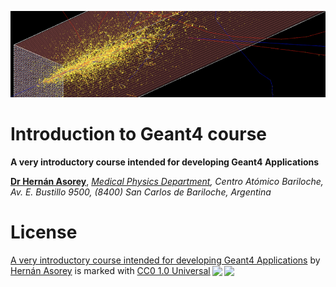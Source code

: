 ![Banner](materials/g4-banner.png)

# Introduction to Geant4 course

**A very introductory course intended for developing Geant4 Applications**
<!-- - [La Conga Physics program](https://laconga.redclara.net/en/home/) -->

**[Dr Hernán Asorey](https://github.com/asoreyh/)**, *[Medical Physics Department](http://fisica.cab.cnea.gov.ar/fisicamedica), Centro Atómico Bariloche, Av. E. Bustillo 9500, (8400) San Carlos de Bariloche, Argentina*

<!-- [[_TOC_]] -->

<!-- 
## Objetivos

## Fundamentación

Representa un intento por exponer aspectos de la física que normalmente no se presentan en cursos de cuarto año de profesorados en física, con el objeto de brindar a los futuros docentes conocimientos y herramientas que les permitan abordar en la escuela media, temas actuales. La física de este curso incluye tópicos de la física contemporánea con contenidos que desde que se tiene conocimiento fascinan e interesan al hombre como el del origen del universo, el funcionamiento y el destino del Universo. Se introducen contenidos de física moderna como el modelo estándar de las partículas fundamentales, la radiactividad,  la relatividad especial y general y el modelo estándar cosmológico (Plan vigente).

## Propósitos de la asignatura

Construir junto con los y las estudiantes los modelos que rigen al universo, y su importancia, y los efectos indirectos que pueden observarse en el mundo cotidiano. Que los y los estudiantes comprendan como la física abarca desde los sucesos que rigen las interacciones fundamentales hasta la estructura del Universo a las escalas más grandes, produciendo herramientas para facilitar la implementación en el aula de escuelas medias.

## Contenidos mínimos

Los contenidos mínimos establecidos por el [Plan de Estudios vigente de la carrera](https://gitlab.com/asoreyh/unrn-ipac/blob/master/materiales/Plan%20de%20Estudios%20-%20Profesorado%20de%20Ensenanza%20en%20Nivel%20Medio%20y%20Superior%20en%20Fisica%20-%20Sede%20Andina.pdf) para este curso son los siguientes: 

Partículas fundamentales, astrofísica y cosmología- Partículas fundamentales y sus interacciones: leptones, hadrones y partículas mensajeras. Antipartículas. El modelo estándar. Aceleradores de partículas. Estrellas y galaxias. Evolución de las estrellas en nacimiento y muerte de las estrellas. Relatividad general: gravedad y la curvatura del espacio. El universo en expansión. El Big-Bang y el fondo cósmico de microondas. El modelo estándar cosmológico. Los primeros tiempos del Universo

## Propuesta metodológica

Las clases serán interactivas, con amplio espacio para la discusión de los conceptos claves de la materia. Se realizarán demostraciones y prácticas de laboratorio con los equipos disponibles y con elementos de bajo costo. En todos los casos se abordará la problemática planteada desde un modelo constructivista. Las clases incluirán instancias de trabajo virtual para prácticas de incorporación de herramientas de tecnologías de información y comunicación (TIC) en la enseñanza de las ciencias.

# Programa

Se ajusta al [Calendario Académico de la UNRN 2021-2022](https://www.unrn.edu.ar/section/47/calendario-academico.html)

## Primer módulo

### [Unidad 1: Lo más pequeño](https://gitlab.com/asoreyh/unrn-ipac/tree/master/clases/u01)

Dinámica Relativista. Física de partículas. Ley de Planck. Partículas fundamentales: leptones, hadrones, bosones mensajeros. El modelo estándar. Interacciones fundamentales. Simetrías y leyes de conservación

### [Unidad 2: Escalas intermedias](https://gitlab.com/asoreyh/unrn-ipac/tree/master/clases/u02)

Estrellas. Modelos politrópico. La fusión nuclear estelar. Clasificación estelar. Diagrama H-R. Evolución estelar. Nebulosas. Planetas y exoplanetas. El sistema Solar. Exoplanetas. Vida en el Universo: Astrobiología.

## Segundo módulo

### [Unidad 3: Escalas grandes](https://gitlab.com/asoreyh/unrn-ipac/tree/master/clases/u03)

Relatividad General. Introducción y conceptos básicos. Solución de Schwarzschild. Objetos compactos: enanas blancas, estrellas de neutrones y agujeros negros. Formación de estructuras. Galaxias: Modelos y formación. GalaxyZoo. Galaxias de Núcleos activos. Clasificación. Formación de estructuras. Corrimiento al rojo y el universo en expansión.

### [Unidad 4: Lo más grande](https://gitlab.com/asoreyh/unrn-ipac/tree/master/clases/u04)

Modelo cosmológico estándar. El fondo de microondas. Modelo de Friedman-Lemaître-Robertson-Walker. El Big Bang. Modelo de Alpher, Bethe & Gamow. Modelo LCDM. Historia térmica del universo. Épocas térmicas. Primeros segundos del universo. Evolución futura del universo. ¿El fin...?

## Bibliografía obligatoria y complementaria

* An Introduction to Modern Astrophysics; Carrol Bradley and Ostille Dale; 2nd Edition; Addison Wesley; 2006; ISBN 9780805304022
* Introduction to Elementary Particles; David Griffiths; 2nd Revised Edition; Wiley-VCH; 2008; ISBN 9783527406012
* El Significado de la Relatividad; Albert Einstein; S.L.U. Espasa; 1921; ISBN 9788467029710
* Física Universitaria Vol 2, Cap 37; Hugh Young y Roger Freedman (Sears y Semansky); 13ma Edición; Addison Wesley; 2015; ISBN 9786073221245
* The Nature of Space and Time; Stephen Hawkings and Roger Penrose; Princeton University Press; 2010; ASIN: 
* Breve Historia del Tiempo; Stephen Hawkings; Paidos; 1988; ISBN 9786079377373
* Física de las noches estrelladas: Astrofísica, Relatividad y Cosmología; Eduardo Battaner; Tusquets Editores; 2011; ISBN: 9788483833421
* ¿Qué es la vida?; Erwin Schrödinger; Salamanca; 2005.
* Juego [A slower speed of light](http://gamelab.mit.edu/games/a-slower-speed-of-light/), una visión de como se vería el mundo a velocidad cercanas a la velocidad de la luz; MIT Game Lab; 2013
* [Stellarium](https://stellarium.org/es/), un planetario de código abierto, multiplataforma y gratuito, 2019

## Evolución de la cursada

### Horarios:
* Miércoles 16:00 a 20:00.

# Sobre las clases:

Las clases fueron realizados en [LibreOffice Impress](https://es.libreoffice.org/descubre/impress/), la herramienta de presentaciones de [LibreOffice](https://es.libreoffice.org/). Para poder visualizar correctamente las clases, por favor descárguelo siguiendo este enlace: **[Descargue LibreOffice](https://es.libreoffice.org/descarga/libreoffice-estable/)**. En Windows, puede ser necesario descargar también la fuente [Cabin](https://www.fontsquirrel.com/fonts/download/cabin). Para facilitar la difusión, se incluyen también versiones de las clases en formato pdf. Para visualizarlo, podría necesitar descargar [Acrobat Reader](https://get.adobe.com/es/reader).
-->

# License

<p xmlns:cc="http://creativecommons.org/ns#" xmlns:dct="http://purl.org/dc/terms/"><a property="dct:title" rel="cc:attributionURL" href="https://github.com/asoreyh/geant4-course">A very introductory course intended for developing Geant4 Applications</a> by <a rel="cc:attributionURL dct:creator" property="cc:attributionName" href="https://github.com/asoreyh">Hernán Asorey</a> is marked with <a href="http://creativecommons.org/publicdomain/zero/1.0?ref=chooser-v1" target="_blank" rel="license noopener noreferrer" style="display:inline-block;">CC0 1.0 Universal<img style="height:22px!important;margin-left:3px;vertical-align:text-bottom;" src="https://mirrors.creativecommons.org/presskit/icons/cc.svg?ref=chooser-v1"><img style="height:22px!important;margin-left:3px;vertical-align:text-bottom;" src="https://mirrors.creativecommons.org/presskit/icons/zero.svg?ref=chooser-v1"></a></p>
